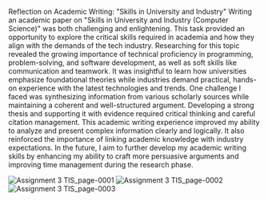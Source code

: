 Reflection on Academic Writing: "Skills in University and Industry"
Writing an academic paper on "Skills in University and Industry (Computer Science)" was both challenging and enlightening. This task provided an opportunity to explore the critical skills required in academia and how they align with the demands of the tech industry.
Researching for this topic revealed the growing importance of technical proficiency in programming, problem-solving, and software development, as well as soft skills like communication and teamwork. It was insightful to learn how universities emphasize foundational theories while industries demand practical, hands-on experience with the latest technologies and trends.
One challenge I faced was synthesizing information from various scholarly sources while maintaining a coherent and well-structured argument. Developing a strong thesis and supporting it with evidence required critical thinking and careful citation management.
This academic writing experience improved my ability to analyze and present complex information clearly and logically. It also reinforced the importance of linking academic knowledge with industry expectations. In the future, I aim to further develop my academic writing skills by enhancing my ability to craft more persuasive arguments and improving time management during the research phase.


![Assignment 3 TIS_page-0001](https://github.com/user-attachments/assets/d9502744-ec6c-44ab-b039-cc76199e6248)
![Assignment 3 TIS_page-0002](https://github.com/user-attachments/assets/49348806-5a3f-445c-98af-0d82bcc9f55b)
![Assignment 3 TIS_page-0003](https://github.com/user-attachments/assets/6976d5c2-40d8-43f5-b549-b69c78e53754)

